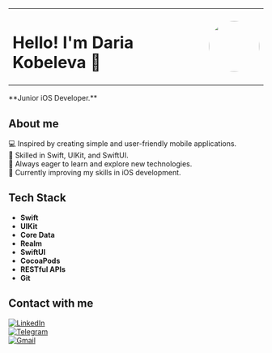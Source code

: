 <table style="border: none;">
  <tr style="border: none;">
    <td style="border: none; vertical-align: middle;"><h1 style="font-weight: bold;">Hello! I'm Daria Kobeleva 👋</h1></td>
    <td style="border: none; vertical-align: middle;"><img src="https://github.com/user-attachments/assets/6db73eb2-41f4-45d3-8b2d-859319a18673" width="100" style="border-radius: 50%; margin-left: 10px;"></td>
  </tr>
</table>

<p align="left">
  **Junior iOS Developer.**
</p>

## About me

💻 Inspired by creating simple and user-friendly mobile applications.  
📱 Skilled in Swift, UIKit, and SwiftUI.  
🚀 Always eager to learn and explore new technologies.  
🌱 Currently improving my skills in iOS development.

## Tech Stack

- **Swift**
- **UIKit**
- **Core Data**
- **Realm**
- **SwiftUI**
- **CocoaPods**
- **RESTful APIs**
- **Git**

## Contact with me

[![LinkedIn](https://img.shields.io/badge/LinkedIn-0077B5?style=for-the-badge&logo=linkedin&logoColor=white)](https://www.linkedin.com/in/daria-kobeleva)  
[![Telegram](https://img.shields.io/badge/Telegram-2CA5E0?style=for-the-badge&logo=telegram&logoColor=white)](https://t.me/KobelevaDaria)  
[![Gmail](https://img.shields.io/badge/Gmail-D14836?style=for-the-badge&logo=gmail&logoColor=white)](mailto:daria.kobeleva.dev@gmail.com)



